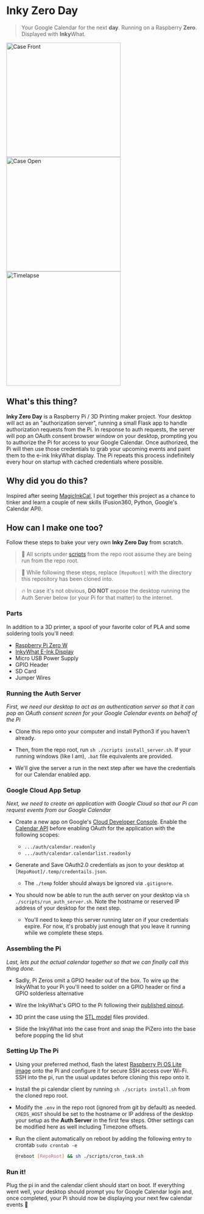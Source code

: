 # Inky Zero Day

> Your Google Calendar for the next **day**. Running on a Raspberry **Zero**. Displayed with **Inky**What.

<img src="https://i.imgur.com/4WmQazv.jpg" alt="Case Front" width="300">
<img src="https://i.imgur.com/S7lRaVS.jpg" alt="Case Open" width="300">
<img src="https://i.imgur.com/wspeOa3.gif" alt="Timelapse" width="300">


## What's this thing?

**Inky Zero Day** is a Raspberry Pi / 3D Printing maker project.
Your desktop will act as an "authorization server", running a small Flask app to handle authorization requests from the Pi.
In response to auth requests, the server will pop an OAuth consent browser window on your desktop, prompting you to authorize the Pi for access to your Google Calendar.
Once authorized, the Pi will then use those credentials to grab your upcoming events and paint them to the e-ink InkyWhat display.
The Pi repeats this process indefinitely every hour on startup with cached credentials where possible. 

## Why did you do this?
Inspired after seeing [MagicInkCal](https://github.com/speedyg0nz/MagInkCal), I put together this project as a chance to tinker and learn a couple of new skills (Fusion360, Python, Google's Calendar API). 

## How can I make one too?

Follow these steps to bake your very own **Inky Zero Day** from scratch. 

> 💬 All scripts under [scripts](./scripts) from the repo root assume they are being run from the repo root.

> 💬 While following these steps, replace `[RepoRoot]` with the directory this repository has been cloned into.

> 🔥 In case it's not obvious, **DO NOT** expose the desktop running the Auth Server below (or your Pi for that matter) to the internet.

### Parts

In addition to a 3D printer, a spool of your favorite color of PLA and some soldering tools you'll need:

* [Raspberry Pi Zero W](https://www.raspberrypi.com/products/raspberry-pi-zero-w/)
* [InkyWhat E-Ink Display](https://shop.pimoroni.com/products/inky-what)
* Micro USB Power Supply
* GPIO Header
* SD Card
* Jumper Wires

### Running the Auth Server

*First, we need our desktop to act as an authentication server so that it can pop an OAuth consent screen for your Google Calendar events on behalf of the Pi*

 * Clone this repo onto your computer and install Python3 if you haven't already.

 * Then, from the repo root, run `sh ./scripts install_server.sh`. If your running windows (like I am), `.bat` file equivalents are provided.

 * We'll give the server a run in the next step after we have the credentials for our Calendar enabled app.

### Google Cloud App Setup

*Next, we need to create an application with Google Cloud so that our Pi can request events from our Google Calendar*

* Create a new app on Google's [Cloud Developer Console](https://console.cloud.google.com). Enable the [Calendar API](https://console.cloud.google.com/apis/library/calendar-json.googleapis.com) before enabling OAuth for the application with the following scopes:
  * `.../auth/calendar.readonly`
  * `.../auth/calendar.calendarlist.readonly`

* Generate and Save OAuth2.0 credentials as json to your desktop at `[RepoRoot]/.temp/credentails.json`.
  * The `./temp` folder should always be ignored via `.gitignore`.

* You should now be able to run the auth server on your desktop via `sh ./scripts/run_auth_server.sh`. Note the hostname or reserved IP address of your desktop for the next step.
  * You'll need to keep this server running later on if your credentials expire. For now, it's probably just enough that you leave it running while we complete these steps. 

### Assembling the Pi
*Last, lets put the actual calendar together so that we can finally call this thing done.*

* Sadly, Pi Zeros omit a GPIO header out of the box. To wire up the InkyWhat to your Pi you'll need to solder on a GPIO header or find a GPIO solderless alternative

* Wire the InkyWhat's GPIO to the Pi following their [published pinout](https://pinout.xyz/pinout/inky_what).

* 3D print the case using the [STL model](./models/) files provided.

* Slide the InkyWhat into the case front and snap the PiZero into the base before popping the lid shut

### Setting Up The Pi

* Using your preferred method, flash the latest [Raspberry Pi OS Lite image](https://www.raspberrypi.com/software/operating-systems/) onto the Pi and configure it for secure SSH access over Wi-Fi. SSH into the pi, run the usual updates before cloning this repo onto it.

* Install the pi calendar client by running `sh ./scripts install.sh` from the cloned repo root.

* Modify the `.env` in the repo root (ignored from git by default) as needed. `CREDS_HOST` should be set to the hostname or IP address of the desktop your setup as the **Auth Server** in the first few steps. Other settings can be modified here as well including Timezone offsets.

* Run the client automatically on reboot by adding the following entry to crontab `sudo crontab -e`

  ```bash
  @reboot [RepoRoot] && sh ./scripts/cron_task.sh
  ```

### Run it!

Plug the pi in and the calendar client should start on boot. If everything went well, your desktop should prompt you for Google Calendar login and, once completed, your Pi should now be displaying your next few calendar events 🚀 

 